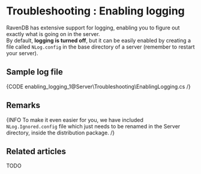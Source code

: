 # Troubleshooting : Enabling logging

RavenDB has extensive support for logging, enabling you to figure out exactly what is going on in the server.   
By default, **logging is turned off**, but it can be easily enabled by creating a file called `NLog.config` in the base directory of a server (remember to restart your server).

## Sample log file

{CODE enabling_logging_1@Server\Troubleshooting\EnablingLogging.cs /}

## Remarks

{INFO To make it even easier for you, we have included `NLog.Ignored.config` file which just needs to be renamed in the Server directory, inside the distribution package. /}

## Related articles

TODO